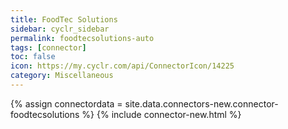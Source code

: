 ```yaml
---
title: FoodTec Solutions
sidebar: cyclr_sidebar
permalink: foodtecsolutions-auto
tags: [connector]
toc: false
icon: https://my.cyclr.com/api/ConnectorIcon/14225
category: Miscellaneous
---
```

{% assign connectordata = site.data.connectors-new.connector-foodtecsolutions %}
{% include connector-new.html %}	
